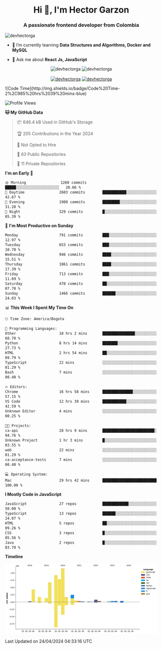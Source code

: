 <h1 align="center">Hi 👋, I'm Hector Garzon</h1>
<h3 align="center">A passionate frontend developer from Colombia</h3>

<p align="left"> <img src="https://komarev.com/ghpvc/?username=devhectorga" alt="devhectorga" /> </p>

- 🌱 I’m currently learning **Data Structures and Algorithms, Docker and MySQL**

- 💬 Ask me about **React Js, JavaScript**

<p align="center"> <img src="https://github-readme-stats.vercel.app/api?username=devhectorga&count_private=true&show_icons=true" alt="devhectorga" /> <img src="https://github-readme-stats.vercel.app/api/top-langs/?username=devhectorga&layout=compact" alt="devhectorga" /></p>

<p align="center">
<a href="https://twitter.com/devhectorga" target="blank"><img align="center" src="https://cdn.jsdelivr.net/npm/simple-icons@3.0.1/icons/twitter.svg" alt="devhectorga" height="20" width="20" /></a>
<a href="https://linkedin.com/in/devhectorga" target="blank"><img align="center" src="https://cdn.jsdelivr.net/npm/simple-icons@3.0.1/icons/linkedin.svg" alt="devhectorga" height="20" width="20" /></a>
</p>
<!--START_SECTION:waka-->
![Code Time](http://img.shields.io/badge/Code%20Time-2%2C985%20hrs%2039%20mins-blue)

![Profile Views](http://img.shields.io/badge/Profile%20Views-0-blue)

**🐱 My GitHub Data** 

> 📦 646.4 kB Used in GitHub's Storage 
 > 
> 🏆 205 Contributions in the Year 2024
 > 
> 🚫 Not Opted to Hire
 > 
> 📜 63 Public Repositories 
 > 
> 🔑 11 Private Repositories 
 > 
**I'm an Early 🐤** 

```text
🌞 Morning                1260 commits        █████░░░░░░░░░░░░░░░░░░░░   20.66 % 
🌆 Daytime                2603 commits        ███████████░░░░░░░░░░░░░░   42.67 % 
🌃 Evening                1908 commits        ████████░░░░░░░░░░░░░░░░░   31.28 % 
🌙 Night                  329 commits         █░░░░░░░░░░░░░░░░░░░░░░░░   05.39 % 
```
📅 **I'm Most Productive on Sunday** 

```text
Monday                   791 commits         ███░░░░░░░░░░░░░░░░░░░░░░   12.97 % 
Tuesday                  653 commits         ███░░░░░░░░░░░░░░░░░░░░░░   10.70 % 
Wednesday                946 commits         ████░░░░░░░░░░░░░░░░░░░░░   15.51 % 
Thursday                 1061 commits        ████░░░░░░░░░░░░░░░░░░░░░   17.39 % 
Friday                   713 commits         ███░░░░░░░░░░░░░░░░░░░░░░   11.69 % 
Saturday                 470 commits         ██░░░░░░░░░░░░░░░░░░░░░░░   07.70 % 
Sunday                   1466 commits        ██████░░░░░░░░░░░░░░░░░░░   24.03 % 
```


📊 **This Week I Spent My Time On** 

```text
🕑︎ Time Zone: America/Bogota

💬 Programming Languages: 
Other                    18 hrs 2 mins       ███████████████░░░░░░░░░░   60.70 % 
Python                   8 hrs 14 mins       ███████░░░░░░░░░░░░░░░░░░   27.73 % 
HTML                     2 hrs 54 mins       ██░░░░░░░░░░░░░░░░░░░░░░░   09.79 % 
TypeScript               22 mins             ░░░░░░░░░░░░░░░░░░░░░░░░░   01.29 % 
Bash                     7 mins              ░░░░░░░░░░░░░░░░░░░░░░░░░   00.40 % 

🔥 Editors: 
Chrome                   16 hrs 58 mins      ██████████████░░░░░░░░░░░   57.15 % 
VS Code                  12 hrs 39 mins      ███████████░░░░░░░░░░░░░░   42.59 % 
Unknown Editor           4 mins              ░░░░░░░░░░░░░░░░░░░░░░░░░   00.25 % 

🐱‍💻 Projects: 
ca-api                   28 hrs 9 mins       ████████████████████████░   94.76 % 
Unknown Project          1 hr 3 mins         █░░░░░░░░░░░░░░░░░░░░░░░░   03.55 % 
web                      22 mins             ░░░░░░░░░░░░░░░░░░░░░░░░░   01.29 % 
ca-acceptance-tests      7 mins              ░░░░░░░░░░░░░░░░░░░░░░░░░   00.40 % 

💻 Operating System: 
Mac                      29 hrs 42 mins      █████████████████████████   100.00 % 
```

**I Mostly Code in JavaScript** 

```text
JavaScript               27 repos            ████████████░░░░░░░░░░░░░   50.00 % 
TypeScript               13 repos            ██████░░░░░░░░░░░░░░░░░░░   24.07 % 
HTML                     5 repos             ██░░░░░░░░░░░░░░░░░░░░░░░   09.26 % 
CSS                      3 repos             █░░░░░░░░░░░░░░░░░░░░░░░░   05.56 % 
Java                     2 repos             █░░░░░░░░░░░░░░░░░░░░░░░░   03.70 % 
```



**Timeline**

![Lines of Code chart](https://raw.githubusercontent.com/devHectorGa/devHectorGa/master/assets/bar_graph.png)


 Last Updated on 24/04/2024 04:33:16 UTC
<!--END_SECTION:waka-->
